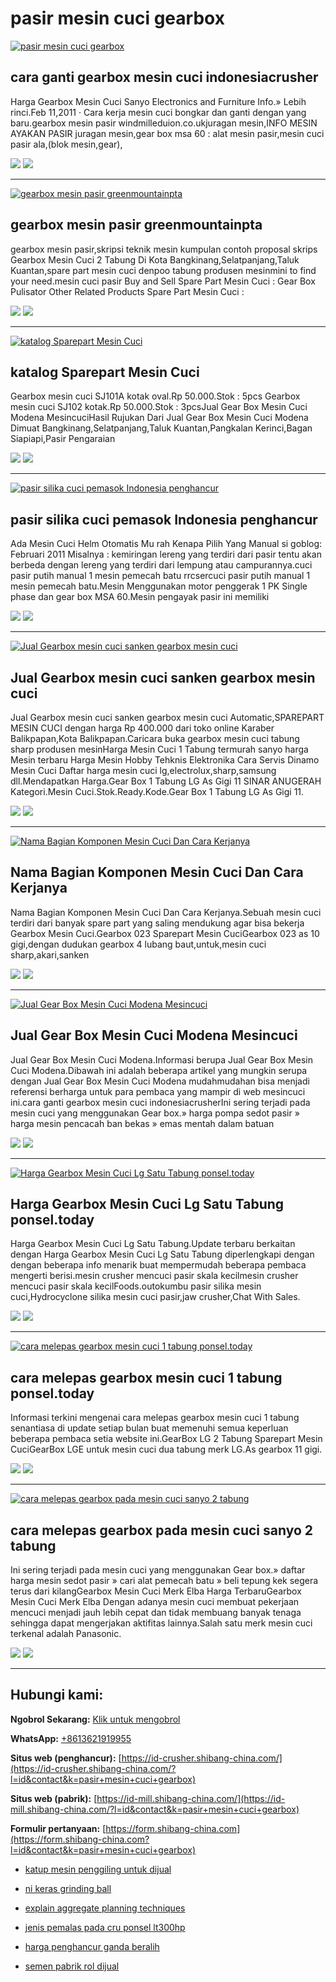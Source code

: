 # pasir mesin cuci gearbox

<a href="https://swt.shibang-china.com/?l=id&img&k=pasir+mesin+cuci+gearbox" target="_blank">![pasir mesin cuci gearbox](http://static.shibang-china.com/all-800x300/458.jpg)</a>

## cara ganti gearbox mesin cuci indonesiacrusher
Harga Gearbox Mesin Cuci Sanyo Electronics and Furniture Info.» Lebih rinci.Feb 11,2011 · Cara kerja mesin cuci bongkar dan ganti dengan yang baru.gearbox mesin pasir windmilleduion.co.ukjuragan mesin,INFO MESIN AYAKAN PASIR juragan mesin,gear box msa 60 : alat mesin pasir,mesin cuci pasir ala,(blok mesin,gear),


<a href="https://whatsapp.shibangsoft.com/WhatsApp.php" target="_blank" title="WhatsApp">![](http://static.shibang-china.com/icon/whatsapp.png)</a> <a href="https://swt.shibang-china.com/?l=id&icon&k=pasir+mesin+cuci+gearbox" target="_blank">![](http://static.shibang-china.com/icon/chat-id.png)</a>

---

<a href="https://swt.shibang-china.com/?l=id&img&k=pasir+mesin+cuci+gearbox" target="_blank">![gearbox mesin pasir greenmountainpta](http://static.shibang-china.com/all-800x300/143.jpg)</a>

## gearbox mesin pasir greenmountainpta
gearbox mesin pasir,skripsi teknik mesin kumpulan contoh proposal skrips Gearbox Mesin Cuci 2 Tabung Di Kota Bangkinang,Selatpanjang,Taluk Kuantan,spare part mesin cuci denpoo tabung produsen mesinmini to find your need.mesin cuci pasir Buy and Sell Spare Part Mesin Cuci : Gear Box Pulisator Other Related Products Spare Part Mesin Cuci :


<a href="https://whatsapp.shibangsoft.com/WhatsApp.php" target="_blank" title="WhatsApp">![](http://static.shibang-china.com/icon/whatsapp.png)</a> <a href="https://swt.shibang-china.com/?l=id&icon&k=pasir+mesin+cuci+gearbox" target="_blank">![](http://static.shibang-china.com/icon/chat-id.png)</a>

---

<a href="https://swt.shibang-china.com/?l=id&img&k=pasir+mesin+cuci+gearbox" target="_blank">![katalog Sparepart Mesin Cuci](http://static.shibang-china.com/all-800x300/377.jpg)</a>

## katalog Sparepart Mesin Cuci
Gearbox mesin cuci SJ101A kotak oval.Rp 50.000.Stok : 5pcs Gearbox mesin cuci SJ102 kotak.Rp 50.000.Stok : 3pcsJual Gear Box Mesin Cuci Modena MesincuciHasil Rujukan Dari Jual Gear Box Mesin Cuci Modena Dimuat Bangkinang,Selatpanjang,Taluk Kuantan,Pangkalan Kerinci,Bagan Siapiapi,Pasir Pengaraian


<a href="https://whatsapp.shibangsoft.com/WhatsApp.php" target="_blank" title="WhatsApp">![](http://static.shibang-china.com/icon/whatsapp.png)</a> <a href="https://swt.shibang-china.com/?l=id&icon&k=pasir+mesin+cuci+gearbox" target="_blank">![](http://static.shibang-china.com/icon/chat-id.png)</a>

---

<a href="https://swt.shibang-china.com/?l=id&img&k=pasir+mesin+cuci+gearbox" target="_blank">![pasir silika cuci pemasok Indonesia penghancur](http://static.shibang-china.com/all-800x300/49.jpg)</a>

## pasir silika cuci pemasok Indonesia penghancur
Ada Mesin Cuci Helm Otomatis Mu rah Kenapa Pilih Yang Manual si goblog: Februari 2011 Misalnya : kemiringan lereng yang terdiri dari pasir tentu akan berbeda dengan lereng yang terdiri dari lempung atau campurannya.cuci pasir putih manual 1 mesin pemecah batu rrcsercuci pasir putih manual 1 mesin pemecah batu.Mesin Menggunakan motor penggerak 1 PK Single phase dan gear box MSA 60.Mesin pengayak pasir ini memiliki


<a href="https://whatsapp.shibangsoft.com/WhatsApp.php" target="_blank" title="WhatsApp">![](http://static.shibang-china.com/icon/whatsapp.png)</a> <a href="https://swt.shibang-china.com/?l=id&icon&k=pasir+mesin+cuci+gearbox" target="_blank">![](http://static.shibang-china.com/icon/chat-id.png)</a>

---

<a href="https://swt.shibang-china.com/?l=id&img&k=pasir+mesin+cuci+gearbox" target="_blank">![Jual Gearbox mesin cuci sanken gearbox mesin cuci](http://static.shibang-china.com/all-800x300/287.jpg)</a>

## Jual Gearbox mesin cuci sanken gearbox mesin cuci
Jual Gearbox mesin cuci sanken gearbox mesin cuci Automatic,SPAREPART MESIN CUCI dengan harga Rp 400.000 dari toko online Karaber Balikpapan,Kota Balikpapan.Caricara buka gearbox mesin cuci tabung sharp produsen mesinHarga Mesin Cuci 1 Tabung termurah sanyo harga Mesin terbaru Harga Mesin Hobby Tehknis Elektronika Cara Servis Dinamo Mesin Cuci Daftar harga mesin cuci lg,electrolux,sharp,samsung dll.Mendapatkan Harga.Gear Box 1 Tabung LG As Gigi 11 SINAR ANUGERAH Kategori.Mesin Cuci.Stok.Ready.Kode.Gear Box 1 Tabung LG As Gigi 11.


<a href="https://whatsapp.shibangsoft.com/WhatsApp.php" target="_blank" title="WhatsApp">![](http://static.shibang-china.com/icon/whatsapp.png)</a> <a href="https://swt.shibang-china.com/?l=id&icon&k=pasir+mesin+cuci+gearbox" target="_blank">![](http://static.shibang-china.com/icon/chat-id.png)</a>

---

<a href="https://swt.shibang-china.com/?l=id&img&k=pasir+mesin+cuci+gearbox" target="_blank">![Nama Bagian Komponen Mesin Cuci Dan Cara Kerjanya](http://static.shibang-china.com/all-800x300/203.jpg)</a>

## Nama Bagian Komponen Mesin Cuci Dan Cara Kerjanya
Nama Bagian Komponen Mesin Cuci Dan Cara Kerjanya.Sebuah mesin cuci terdiri dari banyak spare part yang saling mendukung agar bisa bekerja Gearbox Mesin Cuci.Gearbox 023 Sparepart Mesin CuciGearbox 023 as 10 gigi,dengan dudukan gearbox 4 lubang baut,untuk,mesin cuci sharp,akari,sanken


<a href="https://whatsapp.shibangsoft.com/WhatsApp.php" target="_blank" title="WhatsApp">![](http://static.shibang-china.com/icon/whatsapp.png)</a> <a href="https://swt.shibang-china.com/?l=id&icon&k=pasir+mesin+cuci+gearbox" target="_blank">![](http://static.shibang-china.com/icon/chat-id.png)</a>

---

<a href="https://swt.shibang-china.com/?l=id&img&k=pasir+mesin+cuci+gearbox" target="_blank">![Jual Gear Box Mesin Cuci Modena Mesincuci](http://static.shibang-china.com/all-800x300/157.jpg)</a>

## Jual Gear Box Mesin Cuci Modena Mesincuci
Jual Gear Box Mesin Cuci Modena.Informasi berupa Jual Gear Box Mesin Cuci Modena.Dibawah ini adalah beberapa artikel yang mungkin serupa dengan Jual Gear Box Mesin Cuci Modena mudahmudahan bisa menjadi referensi berharga untuk para pembaca yang mampir di web mesincuci ini.cara ganti gearbox mesin cuci indonesiacrusherIni sering terjadi pada mesin cuci yang menggunakan Gear box.» harga pompa sedot pasir » harga mesin pencacah ban bekas » emas mentah dalam batuan


<a href="https://whatsapp.shibangsoft.com/WhatsApp.php" target="_blank" title="WhatsApp">![](http://static.shibang-china.com/icon/whatsapp.png)</a> <a href="https://swt.shibang-china.com/?l=id&icon&k=pasir+mesin+cuci+gearbox" target="_blank">![](http://static.shibang-china.com/icon/chat-id.png)</a>

---

<a href="https://swt.shibang-china.com/?l=id&img&k=pasir+mesin+cuci+gearbox" target="_blank">![Harga Gearbox Mesin Cuci Lg Satu Tabung ponsel.today](http://static.shibang-china.com/all-800x300/148.jpg)</a>

## Harga Gearbox Mesin Cuci Lg Satu Tabung ponsel.today
Harga Gearbox Mesin Cuci Lg Satu Tabung.Update terbaru berkaitan dengan Harga Gearbox Mesin Cuci Lg Satu Tabung diperlengkapi dengan dengan beberapa info menarik buat mempermudah beberapa pembaca mengerti berisi.mesin crusher mencuci pasir skala kecilmesin crusher mencuci pasir skala kecilFoods.outokumbu pasir silika mesin cuci,Hydrocyclone silika mesin cuci pasir,jaw crusher,Chat With Sales.


<a href="https://whatsapp.shibangsoft.com/WhatsApp.php" target="_blank" title="WhatsApp">![](http://static.shibang-china.com/icon/whatsapp.png)</a> <a href="https://swt.shibang-china.com/?l=id&icon&k=pasir+mesin+cuci+gearbox" target="_blank">![](http://static.shibang-china.com/icon/chat-id.png)</a>

---

<a href="https://swt.shibang-china.com/?l=id&img&k=pasir+mesin+cuci+gearbox" target="_blank">![cara melepas gearbox mesin cuci 1 tabung ponsel.today](http://static.shibang-china.com/all-800x300/258.jpg)</a>

## cara melepas gearbox mesin cuci 1 tabung ponsel.today
Informasi terkini mengenai cara melepas gearbox mesin cuci 1 tabung senantiasa di update setiap bulan buat memenuhi semua keperluan beberapa pembaca setia website ini.GearBox LG 2 Tabung Sparepart Mesin CuciGearBox LGE untuk mesin cuci dua tabung merk LG.As gearbox 11 gigi.


<a href="https://whatsapp.shibangsoft.com/WhatsApp.php" target="_blank" title="WhatsApp">![](http://static.shibang-china.com/icon/whatsapp.png)</a> <a href="https://swt.shibang-china.com/?l=id&icon&k=pasir+mesin+cuci+gearbox" target="_blank">![](http://static.shibang-china.com/icon/chat-id.png)</a>

---

<a href="https://swt.shibang-china.com/?l=id&img&k=pasir+mesin+cuci+gearbox" target="_blank">![cara melepas gearbox pada mesin cuci sanyo 2 tabung](http://static.shibang-china.com/all-800x300/1431.jpg)</a>

## cara melepas gearbox pada mesin cuci sanyo 2 tabung
Ini sering terjadi pada mesin cuci yang menggunakan Gear box.» daftar harga mesin sedot pasir » cari alat pemecah batu » beli tepung kek segera terus dari kilangGearbox Mesin Cuci Merk Elba Harga TerbaruGearbox Mesin Cuci Merk Elba Dengan adanya mesin cuci membuat pekerjaan mencuci menjadi jauh lebih cepat dan tidak membuang banyak tenaga sehingga dapat mengerjakan aktifitas lainnya.Salah satu merk mesin cuci terkenal adalah Panasonic.


<a href="https://whatsapp.shibangsoft.com/WhatsApp.php" target="_blank" title="WhatsApp">![](http://static.shibang-china.com/icon/whatsapp.png)</a> <a href="https://swt.shibang-china.com/?l=id&icon&k=pasir+mesin+cuci+gearbox" target="_blank">![](http://static.shibang-china.com/icon/chat-id.png)</a>

---
## Hubungi kami:

**Ngobrol Sekarang:** [Klik untuk mengobrol](https://swt.shibang-china.com?l=id&contact&k=pasir+mesin+cuci+gearbox)

**WhatsApp:**  [+8613621919955](https://whatsapp.shibangsoft.com/WhatsApp.php)

**Situs web (penghancur):** [https://id-crusher.shibang-china.com/](https://id-crusher.shibang-china.com/?l=id&contact&k=pasir+mesin+cuci+gearbox)

**Situs web (pabrik):** [https://id-mill.shibang-china.com/](https://id-mill.shibang-china.com/?l=id&contact&k=pasir+mesin+cuci+gearbox)

**Formulir pertanyaan:** [https://form.shibang-china.com](https://form.shibang-china.com?l=id&contact&k=pasir+mesin+cuci+gearbox)

* [katup mesin penggiling untuk dijual](../38/katup%20mesin%20penggiling%20untuk%20dijual.md)

* [ni keras grinding ball](../40/ni%20keras%20grinding%20ball.md)

* [explain aggregate planning techniques](../33/explain%20aggregate%20planning%20techniques.md)

* [jenis pemalas pada cru ponsel lt300hp](../40/jenis%20pemalas%20pada%20cru%20ponsel%20lt300hp.md)

* [harga penghancur ganda beralih](../34/harga%20penghancur%20ganda%20beralih.md)

* [semen pabrik rol dijual](../40/semen%20pabrik%20rol%20dijual.md)